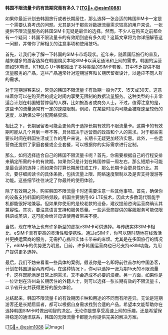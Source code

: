 **韩国不限流量卡的有效期究竟有多久？[[TG💪+ @esim1088](https://t.me/s/esim1088)]**

如果你最近计划去韩国旅行或者长期居住，那么选择一张合适的韩国SIM卡一定是一个需要认真考虑的问题。尤其是对于那些对数据流量需求较高的用户来说，一张提供不限流量服务的韩国SIM卡无疑是最佳的选择。然而，不少人在购买之前都会有一个疑问：韩国不限流量卡的有效期到底有多久呢？这篇文章将为你详细解答这一问题，并带你了解相关的注意事项和使用技巧。

首先，让我们来了解一下韩国的SIM卡市场现状。近年来，随着国际旅行的普及，越来越多的游客选择在韩国购买本地SIM卡以满足通讯和上网的需求。韩国的运营商如SK电讯、KT和LG U+等都推出了多种类型的SIM卡套餐，其中不乏提供不限流量服务的产品。这些产品通常针对短期游客和长期居留者设计，以适应不同人群的需求。

对于短期游客来说，常见的韩国不限流量卡有效期一般为7天、15天或30天。这意味着你可以在购买后的规定时间内享受无限制的数据流量服务。这种类型的卡非常适合计划在韩国短暂停留的人群，比如旅游者或商务人士。不过，值得注意的是，这些卡的流量通常有一定的速度限制。例如，在某些时段内可能会被降速至较低的速度，以确保公平分配网络资源。

相比之下，长期居留者可能会更倾向于选择长期有效的不限流量卡。这类卡的有效期可能从几个月到一年不等，具体取决于运营商的政策和个人的需求。对于那些需要长时间在韩国生活或工作的用户来说，长期卡无疑更加经济实惠。此外，一些运营商还提供了家庭套餐或企业套餐，可以根据你的实际需求进行定制。

那么，如何选择适合自己的韩国不限流量卡呢？首先，你需要根据自己的行程安排来确定所需的卡的有效期。如果你只是计划在韩国停留一周左右，那么短期卡可能是最合适的选择；而如果你打算长期居住或工作，那么长期卡会更具性价比。其次，要仔细阅读卡的具体条款，包括流量上限、网络速度限制以及是否支持漫游等功能。这些细节往往决定了你最终的使用体验。

除了有效期之外，购买韩国不限流量卡时还需要注意一些其他事项。首先，确保你的设备支持韩国的网络频段。韩国主要使用4G LTE技术，因此大多数现代智能手机都能很好地兼容。但如果你使用的是较老款的设备，建议提前咨询运营商确认其兼容性。其次，要注意语言支持和服务质量。一些运营商提供的客服服务可能仅限韩语或英语，这可能会给非母语使用者带来不便。

当然，现在市场上也有许多新型的虚拟eSIM卡可供选择。与传统实体SIM卡相比，eSIM卡具有更高的灵活性和便携性。通过eSIM卡，你可以随时随地在线激活并更换运营商的服务，无需担心携带实体卡带来的麻烦。尤其是在多国旅行的情况下，eSIM卡的优势更为明显。目前，许多韩国运营商也已经支持eSIM功能，为用户提供更多选择。

最后，我们不妨来看看一些具体的案例。假设你是一名即将前往首尔的中国游客，计划在韩国逗留两周时间。在这种情况下，你可以选择一张为期15天的不限流量卡，这样既能满足日常上网需求，又不会造成不必要的浪费。另一方面，如果你是一位计划在济州岛长期居住的外籍人士，则可以选择一张长期有效的不限流量卡，以节省开支并获得更好的服务体验。

总结起来，韩国不限流量卡的有效期因卡种和用途的不同而有所差异。无论是短期游客还是长期居留者，都可以根据自身需求找到合适的产品。希望本文能帮助你在选择韩国SIM卡时做出明智的决定。无论你是想享受高速上网的乐趣，还是希望保持稳定的通讯联系，韩国的无限流量卡都能为你提供完美的解决方案。

[[TG💪+ @esim1088](https://t.me/s/esim1088) ![Image](https://i.postimg.cc/4NQfJmqS/Snipaste-2025-05-13-00-14-12.png)]